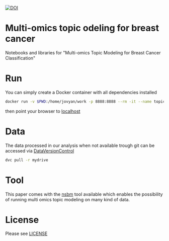 [![DOI](https://zenodo.org/badge/DOI/10.3390/cancers14051150.svg)](https://doi.org/10.3390/cancers14051150)

# Multi-omics topic odeling for breast cancer

Notebooks and libraries for "Multi-omics Topic Modeling for Breast Cancer Classification"

# Run
You can simply create a Docker container with all dependencies installed

```bash
docker run -v $PWD:/home/jovyan/work -p 8888:8888 --rm -it --name topic_tcga docker.pkg.github.com/fvalle1/keywordTCGA/image:latest
```

then point your browser to [localhost](http://localhost:8888)

# Data
The data processed in our analysis when not available trough git can be accessed via [DataVersionControl](https://dvc.org)
```bash
dvc pull -r mydrive
```

# Tool
This paper comes with the [nsbm](https://github.com/fvalle1/nsbm/) tool available which enables the possibility of running multi omics topic modeling on many kind of data.

# License
Please see [LICENSE](LICENSE)
